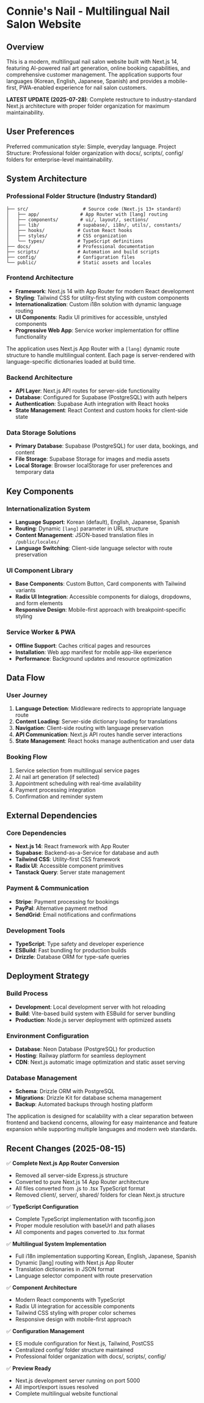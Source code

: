 # Connie's Nail - Multilingual Nail Salon Website

## Overview

This is a modern, multilingual nail salon website built with Next.js 14, featuring AI-powered nail art generation, online booking capabilities, and comprehensive customer management. The application supports four languages (Korean, English, Japanese, Spanish) and provides a mobile-first, PWA-enabled experience for nail salon customers.

**LATEST UPDATE (2025-07-28)**: Complete restructure to industry-standard Next.js architecture with proper folder organization for maximum maintainability.

## User Preferences

Preferred communication style: Simple, everyday language.
Project Structure: Professional folder organization with docs/, scripts/, config/ folders for enterprise-level maintainability.

## System Architecture

### Professional Folder Structure (Industry Standard)
```
├── src/                    # Source code (Next.js 13+ standard)
│   ├── app/               # App Router with [lang] routing
│   ├── components/        # ui/, layout/, sections/
│   ├── lib/              # supabase/, i18n/, utils/, constants/
│   ├── hooks/            # Custom React hooks
│   ├── styles/           # CSS organization
│   └── types/            # TypeScript definitions
├── docs/                 # Professional documentation
├── scripts/              # Automation and build scripts
├── config/               # Configuration files
└── public/               # Static assets and locales
```

### Frontend Architecture
- **Framework**: Next.js 14 with App Router for modern React development
- **Styling**: Tailwind CSS for utility-first styling with custom components
- **Internationalization**: Custom i18n solution with dynamic language routing
- **UI Components**: Radix UI primitives for accessible, unstyled components
- **Progressive Web App**: Service worker implementation for offline functionality

The application uses Next.js App Router with a `[lang]` dynamic route structure to handle multilingual content. Each page is server-rendered with language-specific dictionaries loaded at build time.

### Backend Architecture
- **API Layer**: Next.js API routes for server-side functionality
- **Database**: Configured for Supabase (PostgreSQL) with auth helpers
- **Authentication**: Supabase Auth integration with React hooks
- **State Management**: React Context and custom hooks for client-side state

### Data Storage Solutions
- **Primary Database**: Supabase (PostgreSQL) for user data, bookings, and content
- **File Storage**: Supabase Storage for images and media assets
- **Local Storage**: Browser localStorage for user preferences and temporary data

## Key Components

### Internationalization System
- **Language Support**: Korean (default), English, Japanese, Spanish
- **Routing**: Dynamic `[lang]` parameter in URL structure
- **Content Management**: JSON-based translation files in `/public/locales/`
- **Language Switching**: Client-side language selector with route preservation

### UI Component Library
- **Base Components**: Custom Button, Card components with Tailwind variants
- **Radix UI Integration**: Accessible components for dialogs, dropdowns, and form elements
- **Responsive Design**: Mobile-first approach with breakpoint-specific styling

### Service Worker & PWA
- **Offline Support**: Caches critical pages and resources
- **Installation**: Web app manifest for mobile app-like experience
- **Performance**: Background updates and resource optimization

## Data Flow

### User Journey
1. **Language Detection**: Middleware redirects to appropriate language route
2. **Content Loading**: Server-side dictionary loading for translations
3. **Navigation**: Client-side routing with language preservation
4. **API Communication**: Next.js API routes handle server interactions
5. **State Management**: React hooks manage authentication and user data

### Booking Flow
1. Service selection from multilingual service pages
2. AI nail art generation (if selected)
3. Appointment scheduling with real-time availability
4. Payment processing integration
5. Confirmation and reminder system

## External Dependencies

### Core Dependencies
- **Next.js 14**: React framework with App Router
- **Supabase**: Backend-as-a-Service for database and auth
- **Tailwind CSS**: Utility-first CSS framework
- **Radix UI**: Accessible component primitives
- **Tanstack Query**: Server state management

### Payment & Communication
- **Stripe**: Payment processing for bookings
- **PayPal**: Alternative payment method
- **SendGrid**: Email notifications and confirmations

### Development Tools
- **TypeScript**: Type safety and developer experience
- **ESBuild**: Fast bundling for production builds
- **Drizzle**: Database ORM for type-safe queries

## Deployment Strategy

### Build Process
- **Development**: Local development server with hot reloading
- **Build**: Vite-based build system with ESBuild for server bundling
- **Production**: Node.js server deployment with optimized assets

### Environment Configuration
- **Database**: Neon Database (PostgreSQL) for production
- **Hosting**: Railway platform for seamless deployment
- **CDN**: Next.js automatic image optimization and static asset serving

### Database Management
- **Schema**: Drizzle ORM with PostgreSQL
- **Migrations**: Drizzle Kit for database schema management
- **Backup**: Automated backups through hosting platform

The application is designed for scalability with a clear separation between frontend and backend concerns, allowing for easy maintenance and feature expansion while supporting multiple languages and modern web standards.

## Recent Changes (2025-08-15)

✅ **Complete Next.js App Router Conversion**
- Removed all server-side Express.js structure
- Converted to pure Next.js 14 App Router architecture
- All files converted from .js to .tsx TypeScript format
- Removed client/, server/, shared/ folders for clean Next.js structure

✅ **TypeScript Configuration**
- Complete TypeScript implementation with tsconfig.json
- Proper module resolution with baseUrl and path aliases
- All components and pages converted to .tsx format

✅ **Multilingual System Implementation**
- Full i18n implementation supporting Korean, English, Japanese, Spanish
- Dynamic [lang] routing with Next.js App Router
- Translation dictionaries in JSON format
- Language selector component with route preservation

✅ **Component Architecture**
- Modern React components with TypeScript
- Radix UI integration for accessible components
- Tailwind CSS styling with proper color schemes
- Responsive design with mobile-first approach

✅ **Configuration Management**
- ES module configuration for Next.js, Tailwind, PostCSS
- Centralized config/ folder structure maintained
- Professional folder organization with docs/, scripts/, config/

✅ **Preview Ready**
- Next.js development server running on port 5000
- All import/export issues resolved
- Complete multilingual website functional